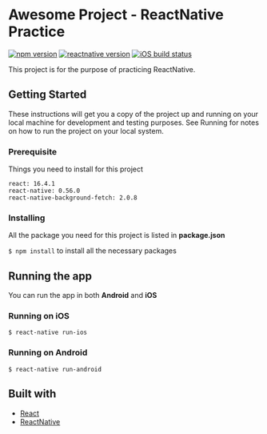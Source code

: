 # Awesome Project - ReactNative Practice
[![npm version](https://img.shields.io/badge/npm%20-v6.2.0-blue.svg)](https://github.com/tninh/react-native-practice) 
[![reactnative version](https://img.shields.io/badge/react--native-v0.56.0-blue.svg)](https://facebook.github.io/react-native/blog/2018/07/04/releasing-react-native-056)
[![iOS build status](https://img.shields.io/badge/iOS-passing-brightgreen.svg)](https://github.com/tninh/tree/master/ios)


This project is for the purpose of practicing ReactNative.

## Getting Started

These instructions will get you a copy of the project up and running on your local machine for development and testing purposes. See Running for notes on how to run the project on your local system.

### Prerequisite 
Things you need to install for this project

```
react: 16.4.1
react-native: 0.56.0
react-native-background-fetch: 2.0.8
```

### Installing 
All the package you need for this project is listed in __package.json__

`$ npm install` to install all the necessary packages

## Running the app
You can run the app in both __Android__ and __iOS__

### Running on iOS
```
$ react-native run-ios
```

### Running on Android
```
$ react-native run-android
```

## Built with 
* [React](https://reactjs.org/)
* [ReactNative](https://facebook.github.io/react-native/)


